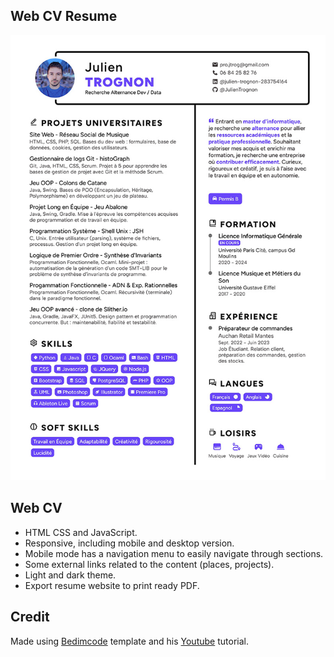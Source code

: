 Web CV Resume
------------------------

![preview CV](preview.jpg)

## Web CV

- HTML CSS and JavaScript.
- Responsive, including mobile and desktop version.
- Mobile mode has a navigation menu to easily navigate through sections.
- Some external links related to the content (places, projects).
- Light and dark theme.
- Export resume website to print ready PDF.


## Credit

Made using [Bedimcode](https://github.com/bedimcode) template
and his [Youtube](https://youtu.be/oYjseP_Qhv4) tutorial.
